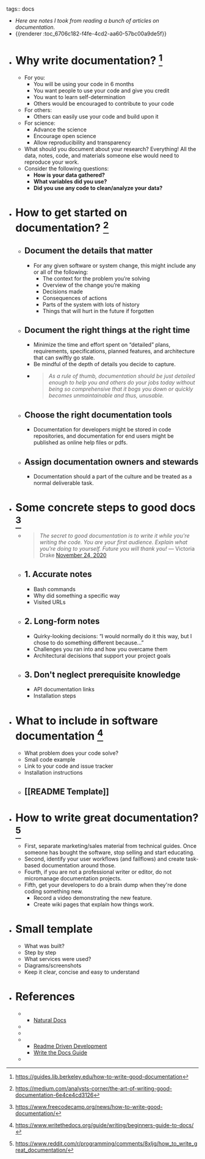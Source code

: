 tags:: docs

- *Here are notes I took from reading a bunch of articles on documentation.*
- {{renderer :toc_6706c182-f4fe-4cd2-aa60-57bc00a9de5f}}
- # Why write documentation? [^1]
	- For you:
		- You will be using your code in 6 months
		- You want people to use your code and give you credit
		- You want to learn self-determination
		- Others would be encouraged to contribute to your code
	- For others:
		- Others can easily use your code and build upon it
	- For science:
		- Advance the science
		- Encourage open science
		- Allow reproducibility and transparency
	- What should you document about your research? Everything! All the data, notes, code, and materials someone else would need to reproduce your work.
	- Consider the following questions:
		- **How is your data gathered?**
		- **What variables did you use?**
		- **Did you use any code to clean/analyze your data?**
- # How to get started on documentation? [^2]
	- ## Document the details that matter
		- For any given software or system change, this might include any or all of the following:
			- The context for the problem you’re solving
			- Overview of the change you’re making
			- Decisions made
			- Consequences of actions
			- Parts of the system with lots of history
			- Things that will hurt in the future if forgotten
	- ## Document the right things at the right time
		- Minimize the time and effort spent on “detailed” plans, requirements, specifications, planned features, and architecture that can swiftly go stale.
		- Be mindful of the depth of details you decide to capture.
		- > *As a rule of thumb, documentation should be just detailed enough to help you and others do your jobs today without being so comprehensive that it bogs you down or quickly becomes unmaintainable and thus, unusable.*
	- ## Choose the right documentation tools
		- Documentation for developers might be stored in code repositories, and documentation for end users might be published as online help files or pdfs.
	- ## Assign documentation owners and stewards
		- Documentation should a part of the culture and be treated as a normal deliverable task.
- # Some concrete steps to good docs [^3]
	- > *The secret to good documentation is to write it while you're writing the code. You are your first audience. Explain what you're doing to yourself. Future you will thank you!*
	  — Victoria Drake [November 24, 2020](https://twitter.com/victoriadotdev/status/1331262801797652483?ref_src=twsrc%5Etfw)
	- ## 1. Accurate notes
		- Bash commands
		- Why did something a specific way
		- Visited URLs
	- ## 2. Long-form notes
		- Quirky-looking decisions: “I would normally do it this way, but I chose to do something different because…”
		- Challenges you ran into and how you overcame them
		- Architectural decisions that support your project goals
	- ## 3. Don't neglect prerequisite knowledge
		- API documentation links
		- Installation steps
- # What to include in software documentation [^4]
	- What problem does your code solve?
	- Small code example
	- Link to your code and issue tracker
	- Installation instructions
	- ## [[README Template]]
- # How to write great documentation? [^5]
	- First, separate marketing/sales material from technical guides. Once someone has bought the software, stop selling and start educating.
	- Second, identify your user workflows (and failflows) and create task-based documentation around those.
	- Fourth, if you are not a professional writer or editor, do not micromanage documentation projects.
	- Fifth, get your developers to do a brain dump when they're done coding something new.
		- Record a video demonstrating the new feature.
		- Create wiki pages that explain how things work.
- # Small template
	- What was built?
	- Step by step
	- What services were used?
	- Diagrams/screenshots
	- Keep it clear, concise and easy to understand
- # References
	- [^1]: https://guides.lib.berkeley.edu/how-to-write-good-documentation
		- [Natural Docs](https://www.naturaldocs.org/getting_started/)
	- [^2]: https://medium.com/analysts-corner/the-art-of-writing-good-documentation-6e4ce4cd3126
	- [^3]: https://www.freecodecamp.org/news/how-to-write-good-documentation/
	- [^4]: https://www.writethedocs.org/guide/writing/beginners-guide-to-docs/
		- [Readme Driven Development](https://tom.preston-werner.com/2010/08/23/readme-driven-development.html)
		- [Write the Docs Guide](https://www.writethedocs.org/guide/)
	- [^5]: https://www.reddit.com/r/programming/comments/8xljg/how_to_write_great_documentation/
